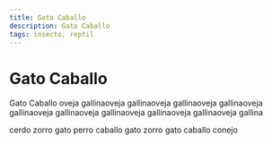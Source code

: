 ```yaml
---
title: Gato Caballo
description: Gato Caballo
tags: insecto, reptil
---
```


# Gato Caballo

Gato Caballo oveja gallinaoveja gallinaoveja gallinaoveja gallinaoveja gallinaoveja gallinaoveja gallinaoveja gallinaoveja gallinaoveja gallina

cerdo zorro gato perro caballo gato zorro gato caballo conejo